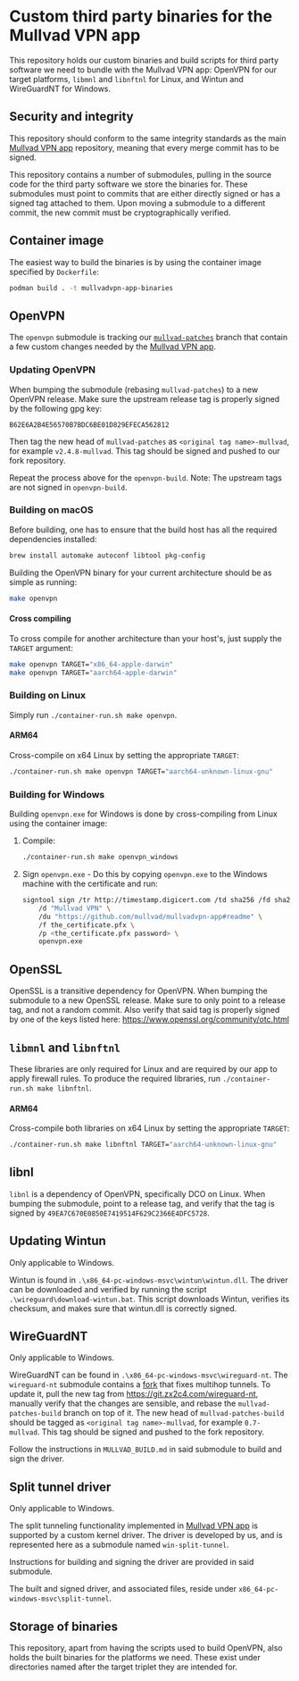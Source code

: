 # Custom third party binaries for the Mullvad VPN app

This repository holds our custom binaries and build scripts for third party software we need to
bundle with the Mullvad VPN app: OpenVPN for our target platforms, `libmnl` and
`libnftnl` for Linux, and Wintun and WireGuardNT for Windows.


## Security and integrity

This repository should conform to the same integrity standards as the main
[Mullvad VPN app] repository, meaning that every merge commit has to be signed.

This repository contains a number of submodules, pulling in the source code for the third party
software we store the binaries for. These submodules must point to commits that are either
directly signed or has a signed tag attached to them. Upon moving a submodule to a different
commit, the new commit must be cryptographically verified.


## Container image

The easiest way to build the binaries is by using the container image specified by `Dockerfile`:

```bash
podman build . -t mullvadvpn-app-binaries
```

## OpenVPN

The `openvpn` submodule is tracking our [`mullvad-patches`] branch that contain a few custom
changes needed by the [Mullvad VPN app].

### Updating OpenVPN

When bumping the submodule (rebasing `mullvad-patches`) to a new OpenVPN release. Make sure
the upstream release tag is properly signed by the following gpg key:

```
B62E6A2B4E56570B7BDC6BE01D829EFECA562812
```

Then tag the new head of `mullvad-patches` as `<original tag name>-mullvad`, for example
`v2.4.8-mullvad`. This tag should be signed and pushed to our fork repository.

Repeat the process above for the `openvpn-build`. Note: The upstream tags are not signed in
`openvpn-build`.

### Building on macOS

Before building, one has to ensure that the build host has all the required
dependencies installed:

``` bash
brew install automake autoconf libtool pkg-config
```

Building the OpenVPN binary for your current architecture should be as simple as running:

``` bash
make openvpn
```

#### Cross compiling

To cross compile for another architecture than your host's, just supply the `TARGET` argument:

```bash
make openvpn TARGET="x86_64-apple-darwin"
make openvpn TARGET="aarch64-apple-darwin"
```

### Building on Linux

Simply run `./container-run.sh make openvpn`.

#### ARM64

Cross-compile on x64 Linux by setting the appropriate `TARGET`:

```bash
./container-run.sh make openvpn TARGET="aarch64-unknown-linux-gnu"
```

### Building for Windows

Building `openvpn.exe` for Windows is done by cross-compiling from Linux using the container image:

1. Compile:
   ```bash
   ./container-run.sh make openvpn_windows
   ```

1. Sign `openvpn.exe` - Do this by copying `openvpn.exe` to the Windows machine with
   the certificate and run:
   ```bash
   signtool sign /tr http://timestamp.digicert.com /td sha256 /fd sha256 \
       /d "Mullvad VPN" \
       /du "https://github.com/mullvad/mullvadvpn-app#readme" \
       /f the_certificate.pfx \
       /p <the_certificate.pfx password> \
       openvpn.exe
   ```



## OpenSSL
OpenSSL is a transitive dependency for OpenVPN.
When bumping the submodule to a new OpenSSL release. Make sure to only point to a release tag,
and not a random commit. Also verify that said tag is properly signed by one of the keys listed
here: https://www.openssl.org/community/otc.html

## `libmnl` and `libnftnl`

These libraries are only required for Linux and are required by our app to
apply firewall rules. To produce the required libraries, run `./container-run.sh make libnftnl`.

#### ARM64

Cross-compile both libraries on x64 Linux by setting the appropriate `TARGET`:

```bash
./container-run.sh make libnftnl TARGET="aarch64-unknown-linux-gnu"
```

## libnl

`libnl` is a dependency of OpenVPN, specifically DCO on Linux.
When bumping the submodule, point to a release tag, and verify that the tag is signed by
`49EA7C670E0850E7419514F629C2366E4DFC5728`.

## Updating Wintun

Only applicable to Windows.

Wintun is found in `.\x86_64-pc-windows-msvc\wintun\wintun.dll`. The driver can be downloaded and verified
by running the script `.\wireguard\download-wintun.bat`. This script downloads Wintun, verifies its
checksum, and makes sure that wintun.dll is correctly signed.


## WireGuardNT

Only applicable to Windows.

WireGuardNT can be found in `.\x86_64-pc-windows-msvc\wireguard-nt`. The `wireguard-nt`
submodule contains a [fork](https://github.com/mullvad/wireguard-nt) that fixes multihop tunnels.
To update it, pull the new tag from https://git.zx2c4.com/wireguard-nt, manually verify that the
changes are sensible, and rebase the `mullvad-patches-build` branch on top of it. The new head of
`mullvad-patches-build` should be tagged as `<original tag name>-mullvad`, for example
`0.7-mullvad`. This tag should be signed and pushed to the fork repository.

Follow the instructions in `MULLVAD_BUILD.md` in said submodule to build and sign the driver.


## Split tunnel driver

Only applicable to Windows.

The split tunneling functionality implemented in [Mullvad VPN app] is supported by a custom kernel driver.
The driver is developed by us, and is represented here as a submodule named `win-split-tunnel`.

Instructions for building and signing the driver are provided in said submodule.

The built and signed driver, and associated files, reside under `x86_64-pc-windows-msvc\split-tunnel`.


## Storage of binaries

This repository, apart from having the scripts used to build OpenVPN, also holds the built binaries
for the platforms we need. These exist under directories named after the target triplet they are
intended for.


[Mullvad VPN app]: https://github.com/mullvad/mullvadvpn-app
[`mullvad-patches`]: https://github.com/mullvad/openvpn/tree/mullvad-patches
[OpenVPN's buildslave documentation]: https://community.openvpn.net/openvpn/wiki/SettingUpBuildslave
